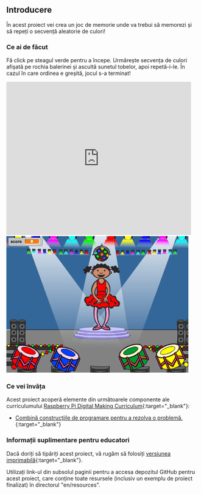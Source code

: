 ## Introducere

În acest proiect vei crea un joc de memorie unde va trebui să memorezi și să repeți o secvență aleatorie de culori!

### Ce ai de făcut

Fă click pe steagul verde pentru a începe. Urmărește secvența de culori afișată pe rochia balerinei și ascultă sunetul tobelor, apoi repetă-i-le. În cazul în care ordinea e greșită, jocul s-a terminat!

<div class="scratch-preview">
  <iframe allowtransparency="true" width="485" height="402" src="https://scratch.mit.edu/projects/embed/34874510/?autostart=false" frameborder="0"></iframe>
  <img src="images/colour-final.png">
</div>

### Ce vei învăța

Acest proiect acoperă elemente din următoarele componente ale curriculumului [Raspberry Pi Digital Making Curriculum](http://rpf.io/curriculum){:target="_blank"}:

+ [Combină construcțiile de programare pentru a rezolva o problemă.](https://www.raspberrypi.org/curriculum/programming/builder){:target="_blank"}

### Informații suplimentare pentru educatori

Dacă doriți să tipăriți acest proiect, vă rugăm să folosiți [versiunea imprimabilă](https://projects.raspberrypi.org/en/projects/memory/print){:target="_blank"}.

Utilizați link-ul din subsolul paginii pentru a accesa depozitul GitHub pentru acest proiect, care conține toate resursele (inclusiv un exemplu de proiect finalizat) în directorul "en/resources".